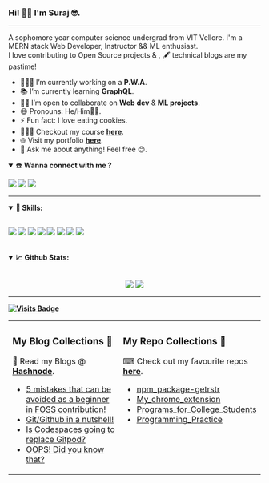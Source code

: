 ### Hi! 👋🏽 I'm Suraj 🤓.

---

A sophomore year computer science undergrad from VIT Vellore. I'm a MERN stack Web Developer, Instructor && ML enthusiast.<br>
I love contributing to Open Source projects & , 🖋 technical blogs are my pastime!  <br>

- 👨🏽‍💻 I’m currently working on a **P.W.A**.
- 📚 I’m currently learning **GraphQL**.
- 🤝🏽 I’m open to collaborate on **Web dev** & **ML projects**.
- 😄 Pronouns: He/Him👨🏽.
- ⚡ Fun fact: I love eating cookies.
- 👨🏾‍🏫 Checkout my course [**here**](https://www.udemy.com/course/numpyfords).
- 🌐 Visit my portfolio [**here**](https://surajverma.netlify.app/).
- 💬 Ask me about anything! Feel free 😊.
<!--
- 📫 Email me -> [**here**](mailto:mail@mail.com).
-->
<details open>
<summary>☎️ <b>Wanna connect with me ?<b></summary>

<p align = "center">
  
[<img src="https://img.shields.io/badge/linkedin-%230077B5.svg?&style=for-the-badge&logo=linkedin&logoColor=white" />](https://www.linkedin.com/in/surajverma-sv)
[<img src="https://img.shields.io/badge/twitter-%231DA1F2.svg?&style=for-the-badge&logo=twitter&logoColor=white" />](https://twitter.com/imsurajv) 
[<img src="https://img.shields.io/badge/gmail-red.svg?&style=for-the-badge&logo=gmail&logoColor=white" />](mailto:vsuraj2405@gmail.com) 
</p>
</details>

---

<details open>
<summary>🚀 <b>Skills</b>:</summary>

  <br>

<p align="left">
  <img src="https://img.shields.io/badge/python%20-%2314354C.svg?&style=for-the-badge&logo=python&logoColor=white"/>
  <img src="https://img.shields.io/badge/c++-%23F05033.svg?&style=for-the-badge&logo=c++&logoColor=white"/>
  <img src="https://img.shields.io/badge/javascript-%23F7DF1E.svg?&style=for-the-badge&logo=javascript&logoColor=white"/>
  <img src="https://img.shields.io/badge/nodejs-%23007ACC.svg?&style=for-the-badge&logo=nodejs&logoColor=white"/>
  <img src="https://img.shields.io/badge/expressjs-%23007ACC.svg?&style=for-the-badge&logo=expressjs&logoColor=white"/>
  <img src="https://img.shields.io/badge/reactjs-%23E34F26.svg?&style=for-the-badge&logo=react&logoColor=white"/>
  <img src="https://img.shields.io/badge/mongodb-%2361DAFB.svg?&style=for-the-badge&logo=mongodb&logoColor=white"/>
  <img src="https://img.shields.io/badge/sql-%23339933.svg?&style=for-the-badge&logo=sql&logoColor=white"/>
<!--   <img src="https://img.shields.io/badge/git-%23F05033.svg?&style=for-the-badge&logo=git&logoColor=white"/> -->

</p>
</details>
<br>

<details open>
  <summary>📈 <b>Github Stats</b>:</summary>
  
  <br>
  
  <p align="center">
  <img src="https://github-readme-stats.vercel.app/api?username=Surajv311&show_icons=true&count_private=true&theme=tokyonight&hide=&line_height=27">
  <img src = "https://github-readme-stats.vercel.app/api/top-langs/?username=Surajv311&theme=tokyonight&hide=css,html&layout=">
  </p>

</details>


---


<table><tr><td valign="top" width="50%">

### My Blog Collections 🛒

📜 Read my Blogs @ [**Hashnode**](https://surajv.hashnode.dev/).
- [5 mistakes that can be avoided as a beginner in FOSS contribution!](https://surajv.hashnode.dev/5-mistakes-that-can-be-avoided-as-a-beginner-in-foss-contribution-ckf7q8b2800wm6ds1gpje76du)
- [Git/Github in a nutshell!](https://surajv.hashnode.dev/gitgithub-in-a-nutshell-ckdlszxej04wszzs1cztj5ut1)
- [Is Codespaces going to replace Gitpod?](https://surajv.hashnode.dev/is-codespaces-going-to-replace-gitpod-ckeqxhuta00xq01s11a0a1nya)
- [OOPS! Did you know that?](https://surajv.hashnode.dev/oops-did-you-know-that-ckfdjlq8k0a5k2zs1g05jhs9i)
</td>
<td valign="top" width="50%">

### My Repo Collections 🛒
⌨ Check out my favourite repos [**here**](https://github.com/Surajv311).
- [npm_package-getrstr](https://github.com/Surajv311/npm_package-getrstr)
- [My_chrome_extension](https://github.com/Surajv311/my_chrome_extension)
- [Programs_for_College_Students](https://github.com/Surajv311/Programs_for_College_Students)
- [Programming_Practice](https://github.com/Surajv311/CP-DSA-C..py-java)
</td>

[![Visits Badge](https://badges.pufler.dev/visits/Surajv311/Surajv311?style=for-the-badge&color=orange)](https://github.com/Surajv311/Surajv311)


<!--
**Surajv311/Surajv311** is a ✨ _special_ ✨ repository because its `README.md` (this file) appears on your GitHub profile.

Here are some ideas to get you started:

- 🔭 I’m currently working on ...
- 🌱 I’m currently learning ...
- 👯 I’m looking to collaborate on ...
- 🤔 I’m looking for help with ...
- 💬 Ask me about ...
- 📫 How to reach me: ...
- 😄 Pronouns: ...
- ⚡ Fun fact: ...
-->
